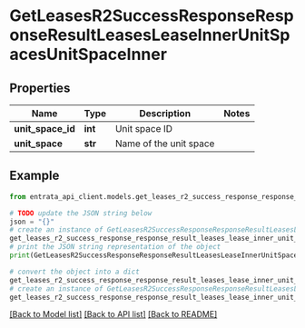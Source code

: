# GetLeasesR2SuccessResponseResponseResultLeasesLeaseInnerUnitSpacesUnitSpaceInner


## Properties

Name | Type | Description | Notes
------------ | ------------- | ------------- | -------------
**unit_space_id** | **int** | Unit space ID | 
**unit_space** | **str** | Name of the unit space | 

## Example

```python
from entrata_api_client.models.get_leases_r2_success_response_response_result_leases_lease_inner_unit_spaces_unit_space_inner import GetLeasesR2SuccessResponseResponseResultLeasesLeaseInnerUnitSpacesUnitSpaceInner

# TODO update the JSON string below
json = "{}"
# create an instance of GetLeasesR2SuccessResponseResponseResultLeasesLeaseInnerUnitSpacesUnitSpaceInner from a JSON string
get_leases_r2_success_response_response_result_leases_lease_inner_unit_spaces_unit_space_inner_instance = GetLeasesR2SuccessResponseResponseResultLeasesLeaseInnerUnitSpacesUnitSpaceInner.from_json(json)
# print the JSON string representation of the object
print(GetLeasesR2SuccessResponseResponseResultLeasesLeaseInnerUnitSpacesUnitSpaceInner.to_json())

# convert the object into a dict
get_leases_r2_success_response_response_result_leases_lease_inner_unit_spaces_unit_space_inner_dict = get_leases_r2_success_response_response_result_leases_lease_inner_unit_spaces_unit_space_inner_instance.to_dict()
# create an instance of GetLeasesR2SuccessResponseResponseResultLeasesLeaseInnerUnitSpacesUnitSpaceInner from a dict
get_leases_r2_success_response_response_result_leases_lease_inner_unit_spaces_unit_space_inner_from_dict = GetLeasesR2SuccessResponseResponseResultLeasesLeaseInnerUnitSpacesUnitSpaceInner.from_dict(get_leases_r2_success_response_response_result_leases_lease_inner_unit_spaces_unit_space_inner_dict)
```
[[Back to Model list]](../README.md#documentation-for-models) [[Back to API list]](../README.md#documentation-for-api-endpoints) [[Back to README]](../README.md)


